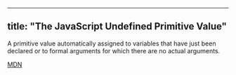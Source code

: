 
---
title: "The JavaScript Undefined Primitive Value"
---

A primitive value automatically assigned to variables that have just been declared or to formal arguments for which there are no actual arguments.

[MDN](https://developer.mozilla.org/en-US/docs/Web/JavaScript/Reference/Global_Objects/undefined)
